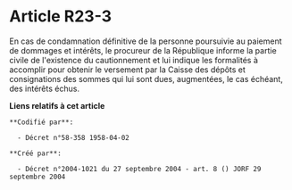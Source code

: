 # Article R23-3

En cas de condamnation définitive de la personne poursuivie au paiement de dommages et intérêts, le procureur de la
République informe la partie civile de l'existence du cautionnement et lui indique les formalités à accomplir pour obtenir le
versement par la Caisse des dépôts et consignations des sommes qui lui sont dues, augmentées, le cas échéant, des intérêts
échus.

**Liens relatifs à cet article**

	**Codifié par**:

	  - Décret n°58-358 1958-04-02

	**Créé par**:

	  - Décret n°2004-1021 du 27 septembre 2004 - art. 8 () JORF 29 septembre 2004
